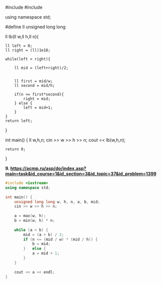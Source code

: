#include <iostream>
#include <cmath>
 
using namespace std;
 
#define ll unsigned long long
 
ll lb(ll w,ll h,ll n){
    
    ll left = 0;
    ll right = (ll)1e18;
    
    while(left < right){
        
        ll mid = (left+right)/2;
         
        
        ll first = mid/w;
        ll second = mid/h;
        
        if(n <= first*second){
            right = mid;
        } else {
            left = mid+1;
        }
    }
    return left;
}
 
int main()
{
    ll w,h,n;
    cin >> w >> h >> n;
    cout << lb(w,h,n);
    
    return 0;
}

**9. https://acmp.ru/asp/do/index.asp?main=task&id_course=1&id_section=3&id_topic=37&id_problem=1399**

```c++
#include <iostream>
using namespace std;
 
int main() {
    unsigned long long w, h, n, a, b, mid;
    cin >> w >> h >> n;
   
    a = max(w, h);
    b = min(w, h) * n;
   
    while (a < b) {
        mid = (a + b) / 2;
        if (n <= (mid / w) * (mid / h)) {
            b = mid;
        }   else {
            a = mid + 1;
        }
    }
             
    cout << a << endl;
}
```
